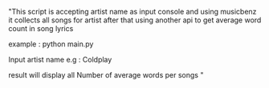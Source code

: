 "This script is accepting artist name as input console 
and using musicbenz it collects all songs for artist
after that using another api to get  average word count in song lyrics

example : 
python main.py

Input artist name 
<add artistname > e.g : Coldplay 

result will display all Number of average words per songs
"
